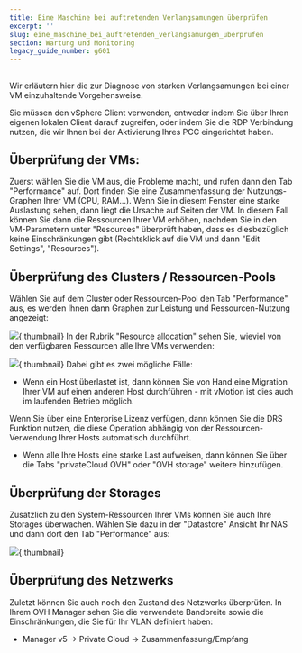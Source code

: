 ```yaml
---
title: Eine Maschine bei auftretenden Verlangsamungen überprüfen
excerpt: ''
slug: eine_maschine_bei_auftretenden_verlangsamungen_uberprufen
section: Wartung und Monitoring
legacy_guide_number: g601
---
```



## 
Wir erläutern hier die zur Diagnose von starken Verlangsamungen bei einer VM einzuhaltende Vorgehensweise.

Sie müssen den vSphere Client verwenden, entweder indem Sie über Ihren eigenen lokalen Client darauf zugreifen, oder indem Sie die RDP Verbindung nutzen, die wir Ihnen bei der Aktivierung Ihres PCC eingerichtet haben.


## Überprüfung der VMs:
Zuerst wählen Sie die VM aus, die Probleme macht, und rufen dann den Tab "Performance" auf. Dort finden Sie eine Zusammenfassung der Nutzungs-Graphen Ihrer VM (CPU, RAM...). Wenn Sie in diesem Fenster eine starke Auslastung sehen, dann liegt die Ursache auf Seiten der VM.
In diesem Fall können Sie dann die Ressourcen Ihrer VM erhöhen, nachdem Sie in den VM-Parametern unter "Resources" überprüft haben, dass es diesbezüglich keine Einschränkungen gibt (Rechtsklick auf die VM und dann "Edit Settings", "Resources").


## Überprüfung des Clusters / Ressourcen-Pools
Wählen Sie auf dem Cluster oder Ressourcen-Pool den Tab "Performance" aus, es werden Ihnen dann Graphen zur Leistung und Ressourcen-Nutzung angezeigt:

![](images/img_95.jpg){.thumbnail}
In der Rubrik "Resource allocation" sehen Sie, wieviel von den verfügbaren Ressourcen alle Ihre VMs verwenden:

![](images/img_96.jpg){.thumbnail}
Dabei gibt es zwei mögliche Fälle:


- Wenn ein Host überlastet ist, dann können Sie von Hand eine Migration Ihrer VM auf einen anderen Host durchführen - mit vMotion ist dies auch im laufenden Betrieb möglich.

Wenn Sie über eine Enterprise Lizenz verfügen, dann können Sie die DRS Funktion nutzen, die diese Operation abhängig von der Ressourcen-Verwendung Ihrer Hosts automatisch durchführt.


- Wenn alle Ihre Hosts eine starke Last aufweisen, dann können Sie über die Tabs "privateCloud OVH" oder "OVH storage" weitere hinzufügen.




## Überprüfung der Storages
Zusätzlich zu den System-Ressourcen Ihrer VMs können Sie auch Ihre Storages überwachen. Wählen Sie dazu in der "Datastore" Ansicht Ihr NAS und dann dort den Tab "Performance" aus:

![](images/img_97.jpg){.thumbnail}


## Überprüfung des Netzwerks
Zuletzt können Sie auch noch den Zustand des Netzwerks überprüfen.
In Ihrem OVH Manager sehen Sie die verwendete Bandbreite sowie die Einschränkungen, die Sie für Ihr VLAN definiert haben:


- Manager v5 -> Private Cloud -> Zusammenfassung/Empfang



